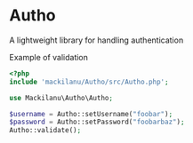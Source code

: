 # Autho
A lightweight library for handling authentication

Example of validation
```php
<?php
include 'mackilanu/Autho/src/Autho.php';

use Mackilanu\Autho\Autho;

$username = Autho::setUsername("foobar");
$password = Autho::setPassword("foobarbaz");
Autho::validate();

```
